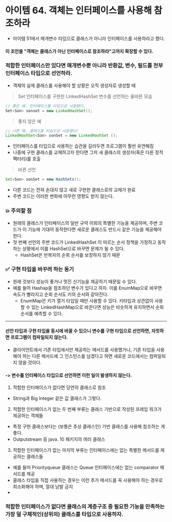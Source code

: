 # 아이템 64. 객체는 인터페이스를 사용해 참조하라

- 아이템 51에서 매개변수 타입으로 클래스가 아니라 인터페이스를 사용하라고 했다. 
#### 이 조언을 "객체는 클래스가 아닌 인터페이스로 참조하라"고까지 확장할 수 있다. 

### 적합한 인터페이스만 있다면 매개변수뿐 아니라 반환값, 변수, 필드를 전부 인터페이스 타입으로 선언하라. 
- 객체의 실제 클래스를 사용해야 할 상황은 오직 생성자로 생성할 때

> Set 인터페이스를 구현한 LinkedHashSet 변수를 선언하는 올바른 모습
```java
// 좋은 예. 인터페이스를 타입으로 사용했다.
Set‹Son> sonset = new LinkedHashSet();
```

> 좋지 않은 예
```java
// 나쁜 예. 클래스를 타입으로 사용했다!
LinkedHashSet<Son> sonSet = new LinkedHashSet ();
```
- 인터페이스를 타입으로 사용하는 습관을 길러두면 프로그램이 훨씬 유연해짐
- 나중에 구현 클래스를 교체하고자 한다면 그저 새 클래스의 생성자(혹은 다른 정적 팩터리)를 호출

> 바뀐 선언
```java
Set<Son> sonSet = new HashSets();
```
- 다른 코드는 전혀 손대지 않고 새로 구현한 클래스로의 교체가 완료
- 주변 코드는 이러한 변화에 아무런 영향도 받지 않는다.

### 💥 주의할 점
- 원래의 클래스가 인터페이스의 일반 규약 이외의 특별한 기능을 제공하며, 주변 코드가 이 기능에 기대어 동작한다면 새로운 클래스도 반드시 같은 기능을 제공해야 한다.
- 첫 번째 선언의 주변 코드가 LinkedHashSet 이 따르는 순서 정책을 가정하고 동작하는 상황에서 이를 HashSet으로 바꾸면 문제가 될 수 있다.
  - HashSet은 반복자의 순회 순서를 보장하지 않기 때문

### ✅ 구현 타입을 바꾸려 하는 동기
- 원래 것보다 성능이 좋거나 멋진 신기능을 제공하기 때문일 수 있다.
- 예를 들어 Hashap을 참조하던 변수가 있다고 하자. 이를 EnumMap으로 바꾸면 속도가 빨라지고 순회 순서도 키의 순서와 같아진다.
  - EnumMap은 키가 열거 타입일 때만 사용할 수 있다. 키타입과 상관없이 사용할 수 있는 LinkedHashMap으로 바꾼다면 성능은 비슷하게 유지하면서 순회 순서를 예측할 수 있다.
---

#### 선언 타입과 구현 타입을 동시에 바꿀 수 있으니 변수를 구현 타입으로 선언하면, 자칫하면 프로그램이 컴파일되지 않는다. 
- 클라이언트에서 기존 타입에서만 제공하는 메서드를 사용했거나, 기존 타입을 사용해야 하는 다른 메서드에 그 인스턴스를 넘겼다고 하면 새로운 코드에서는 컴파일되지 않을 것이다.

#### -> 변수를 인터페이스 타입으로 선언하면 이런 일이 발생하지 않는다. 
1. 적합한 인터페이스가 없다면 당연히 클래스로 참조
  - String과 Big Integer 같은 값 클래스가 그렇다. 
2. 적합한 인터페이스가 없는 두 번째 부류는 클래스 기반으로 작성된 프레임 워크가 제공하는 객체들
  - 특정 구현 클래스보다는 (보통은 추상 클래스인) 기반 클래스를 사용해 참조하는 게 좋다.
  - Outputstream 등 java. 10 패키지의 여러 클래스
3. 적합한 인터페이스가 없는 마지막 부류는 인터페이스에는 없는 특별한 메서드를 제공하는 클래스들
- 예를 들어 Priorityqueue 클래스는 Queue 인터페이스에는 없는 comparator 메서드를 제공
- 클래스 타입을 직접 사용하는 경우는 이런 추가 메서드를 꼭 사용해야 하는 경우로 최소화해야 하며, 절대 남발 금지
- 
### 적합한 인터페이스가 없다면 클래스의 계층구조 중 필요한 기능을 만족하는 가장 덜 구체적인(상위의) 클래스를 타입으로 사용하자.
